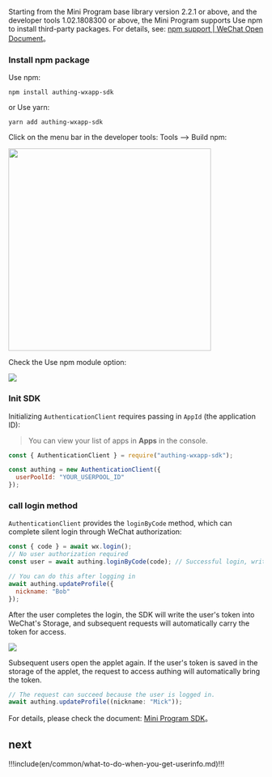 <IntegrationDetailCard title="Start developing access">

Starting from the Mini Program base library version 2.2.1 or above, and the developer tools 1.02.1808300 or above, the Mini Program supports Use npm to install third-party packages. For details, see: [npm support | WeChat Open Document](https://developers.weixin.qq.com/miniprogram/en/dev/devtools/npm.html)。

### Install npm package

Use npm:

```
npm install authing-wxapp-sdk
```

or Use yarn:

```
yarn add authing-wxapp-sdk
```

Click on the menu bar in the developer tools: Tools --> Build npm:

<img src="~@imagesEnUs/connections/wechatMini_1.png" height="400px">

Check the Use npm module option:

![](~@imagesEnUs/connections/wechatMini_2.png)

### Init SDK

Initializing `AuthenticationClient` requires passing in `AppId` (the application ID):

> You can view your list of apps in **Apps** in the console.

```javascript
const { AuthenticationClient } = require("authing-wxapp-sdk");

const authing = new AuthenticationClient({
  userPoolId: "YOUR_USERPOOL_ID"
});
```

### call login method

`AuthenticationClient` provides the `loginByCode` method, which can complete silent login through WeChat authorization:

```javascript
const { code } = await wx.login();
// No user authorization required
const user = await authing.loginByCode(code); // Successful login, write token to WeChat Storage

// You can do this after logging in
await authing.updateProfile({
  nickname: "Bob"
});
```

After the user completes the login, the SDK will write the user's token into WeChat's Storage, and subsequent requests will automatically carry the token for access.

![](~@imagesZhCn/reference/20201112165637.png)

Subsequent users open the applet again. If the user's token is saved in the storage of the applet, the request to access authing will automatically bring the token.

```javascript
// The request can succeed because the user is logged in.
await authing.updateProfile((nickname: "Mick"));
```

For details, please check the document: [Mini Program SDK](/en/reference/sdk-for-wxapp.md)。

## next

!!!include(en/common/what-to-do-when-you-get-userinfo.md)!!!

</IntegrationDetailCard>
